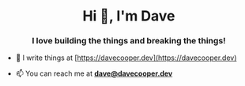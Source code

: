 <h1 align="center">Hi 👋, I'm Dave</h1>
<h3 align="center">I love building the things and breaking the things!</h3>

- 📝 I write things at [https://davecooper.dev](https://davecooper.dev)

- 📫 You can reach me at **dave@davecooper.dev**
